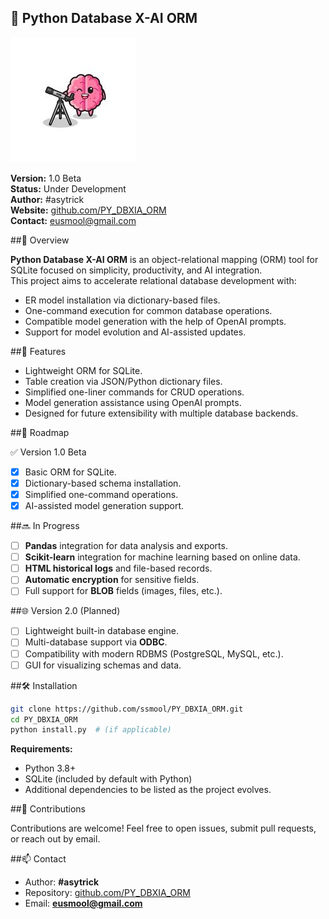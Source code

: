 ## 🧠 Python Database X-AI ORM
![Python Database X-AI ORM Logo](./assets/pyiadbliteorm_xz.jpg)

**Version:** 1.0 Beta  
**Status:** Under Development  
**Author:** #asytrick  
**Website:** [github.com/PY_DBXIA_ORM](https://github.com/ssmool/PY_DBXIA_ORM)  
**Contact:** eusmool@gmail.com  

##📌 Overview

**Python Database X-AI ORM** is an object-relational mapping (ORM) tool for SQLite focused on simplicity, productivity, and AI integration.  
This project aims to accelerate relational database development with:

- ER model installation via dictionary-based files.
- One-command execution for common database operations.
- Compatible model generation with the help of OpenAI prompts.
- Support for model evolution and AI-assisted updates.

##🚀 Features

- Lightweight ORM for SQLite.
- Table creation via JSON/Python dictionary files.
- Simplified one-liner commands for CRUD operations.
- Model generation assistance using OpenAI prompts.
- Designed for future extensibility with multiple database backends.

##🔮 Roadmap

✅ Version 1.0 Beta
- [x] Basic ORM for SQLite.
- [x] Dictionary-based schema installation.
- [x] Simplified one-command operations.
- [x] AI-assisted model generation support.

##🔜 In Progress
- [ ] **Pandas** integration for data analysis and exports.
- [ ] **Scikit-learn** integration for machine learning based on online data.
- [ ] **HTML historical logs** and file-based records.
- [ ] **Automatic encryption** for sensitive fields.
- [ ] Full support for **BLOB** fields (images, files, etc.).

##🌐 Version 2.0 (Planned)
- [ ] Lightweight built-in database engine.
- [ ] Multi-database support via **ODBC**.
- [ ] Compatibility with modern RDBMS (PostgreSQL, MySQL, etc.).
- [ ] GUI for visualizing schemas and data.

##🛠️ Installation

```bash
git clone https://github.com/ssmool/PY_DBXIA_ORM.git
cd PY_DBXIA_ORM
python install.py  # (if applicable)
```

**Requirements:**
- Python 3.8+
- SQLite (included by default with Python)
- Additional dependencies to be listed as the project evolves.

##🤝 Contributions

Contributions are welcome! Feel free to open issues, submit pull requests, or reach out by email.

##📫 Contact

- Author: **#asytrick**  
- Repository: [github.com/PY_DBXIA_ORM](https://github.com/ssmool/PY_DBXIA_ORM)  
- Email: **eusmool@gmail.com**
